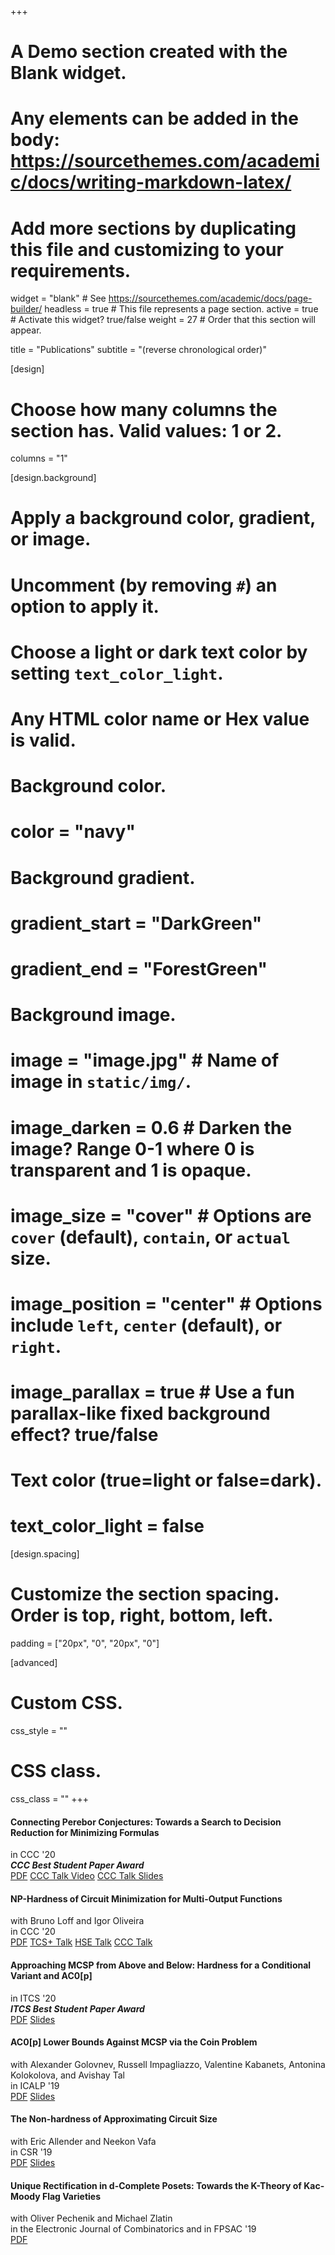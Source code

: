 +++
# A Demo section created with the Blank widget.
# Any elements can be added in the body: https://sourcethemes.com/academic/docs/writing-markdown-latex/
# Add more sections by duplicating this file and customizing to your requirements.

widget = "blank"  # See https://sourcethemes.com/academic/docs/page-builder/
headless = true  # This file represents a page section.
active = true  # Activate this widget? true/false
weight = 27  # Order that this section will appear.

title = "Publications"
subtitle = "(reverse chronological order)"

[design]
  # Choose how many columns the section has. Valid values: 1 or 2.
  columns = "1"

[design.background]
  # Apply a background color, gradient, or image.
  #   Uncomment (by removing `#`) an option to apply it.
  #   Choose a light or dark text color by setting `text_color_light`.
  #   Any HTML color name or Hex value is valid.

  # Background color.
  # color = "navy"
  
  # Background gradient.
  # gradient_start = "DarkGreen"
  # gradient_end = "ForestGreen"
  
  # Background image.
  # image = "image.jpg"  # Name of image in `static/img/`.
  # image_darken = 0.6  # Darken the image? Range 0-1 where 0 is transparent and 1 is opaque.
  # image_size = "cover"  #  Options are `cover` (default), `contain`, or `actual` size.
  # image_position = "center"  # Options include `left`, `center` (default), or `right`.
  # image_parallax = true  # Use a fun parallax-like fixed background effect? true/false
  
  # Text color (true=light or false=dark).
  # text_color_light = false

[design.spacing]
  # Customize the section spacing. Order is top, right, bottom, left.
  padding = ["20px", "0", "20px", "0"]

[advanced]
 # Custom CSS. 
 css_style = ""
 
 # CSS class.
 css_class = ""
+++

#### Connecting Perebor Conjectures: Towards a Search to Decision Reduction for Minimizing Formulas
in CCC '20   
**_CCC Best Student Paper Award_**    
<a class="btn btn-outline-primary my-1 mr-1" href="https://drops.dagstuhl.de/opus/volltexte/2020/12583/">PDF</a>
<a class="btn btn-outline-primary my-1 mr-1" href="https://drops.dagstuhl.de/opus/volltexte/2020/12583/">CCC Talk Video</a>
<a class="btn btn-outline-primary my-1 mr-1" href="https://drops.dagstuhl.de/opus/volltexte/2020/12583/">CCC Talk Slides</a>


#### NP-Hardness of Circuit Minimization for Multi-Output Functions
with Bruno Loff and Igor Oliveira <br/>
in CCC '20 <br/>
<a class="btn btn-outline-primary my-1 mr-1" href=".">PDF</a>
<a class="btn btn-outline-primary my-1 mr-1" href=".">TCS+ Talk</a>
<a class="btn btn-outline-primary my-1 mr-1" href=".">HSE Talk</a>
<a class="btn btn-outline-primary my-1 mr-1" href=".">CCC Talk</a>

#### Approaching MCSP from Above and Below: Hardness for a Conditional Variant and AC0[p]
in ITCS '20    
**_ITCS Best Student Paper Award_**   
<a class="btn btn-outline-primary my-1 mr-1" href=".">PDF</a>
<a class="btn btn-outline-primary my-1 mr-1" href=".">Slides</a>

#### AC0[p] Lower Bounds Against MCSP via the Coin Problem
with Alexander Golovnev, Russell Impagliazzo, Valentine Kabanets, Antonina Kolokolova, and Avishay Tal<br/>
in ICALP '19<br/>
<a class="btn btn-outline-primary my-1 mr-1" href=".">PDF</a>
<a class="btn btn-outline-primary my-1 mr-1" href=".">Slides</a>

#### The Non-hardness of Approximating Circuit Size
with Eric Allender and Neekon Vafa<br/>
in CSR '19<br/>
<a class="btn btn-outline-primary my-1 mr-1" href=".">PDF</a>
<a class="btn btn-outline-primary my-1 mr-1" href=".">Slides</a>

#### Unique Rectification in d-Complete Posets: Towards the K-Theory of Kac-Moody Flag Varieties
with Oliver Pechenik and Michael Zlatin <br/>
in the Electronic Journal of Combinatorics and in FPSAC '19 <br/>
<a class="btn btn-outline-primary my-1 mr-1" href=".">PDF</a>
